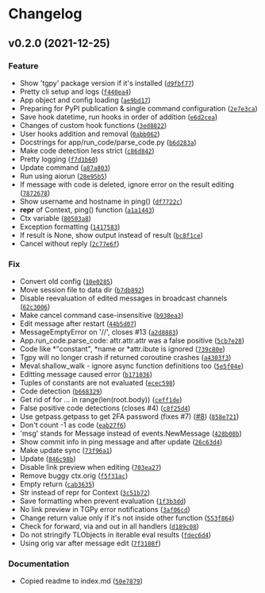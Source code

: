 # Changelog

<!--next-version-placeholder-->

## v0.2.0 (2021-12-25)
### Feature
* Show 'tgpy' package version if it's installed ([`d9fbf77`](https://github.com/tm-a-t/TGPy/commit/d9fbf77e6e7bc3eaf2f2e591286dacd96601c6ab))
* Pretty cli setup and logs ([`f440ea4`](https://github.com/tm-a-t/TGPy/commit/f440ea42e2e98a16442f6c5b563f5d37ad11e771))
* App object and config loading ([`ae9bd17`](https://github.com/tm-a-t/TGPy/commit/ae9bd176e33b9f325beb8949685a1f07b64095b3))
* Preparing for PyPI publication & single command configuration ([`2e7e3ca`](https://github.com/tm-a-t/TGPy/commit/2e7e3ca82bbc7778cbe3a347c7c79c559200e99f))
* Save hook datetime, run hooks in order of addition ([`e6d2cea`](https://github.com/tm-a-t/TGPy/commit/e6d2cea9b8f13356b109e3a12472f53cb312421d))
* Changes of custom hook functions ([`3ed8822`](https://github.com/tm-a-t/TGPy/commit/3ed882290fb358a2b1415aa81e89b0e43b430d98))
* User hooks addition and removal ([`0abb062`](https://github.com/tm-a-t/TGPy/commit/0abb0628d08e02bd7a93a93aa35c38b91b18fc98))
* Docstrings for app/run_code/parse_code.py ([`b6d283a`](https://github.com/tm-a-t/TGPy/commit/b6d283aed3e6a714ca70d44a93f46087a6bd450b))
* Make code detection less strict ([`c86d842`](https://github.com/tm-a-t/TGPy/commit/c86d842eb5759b0e4c7ea92f8dc5bd2e86edc6a3))
* Pretty logging ([`f7d1b60`](https://github.com/tm-a-t/TGPy/commit/f7d1b605c3022bcb96423c2d3d2ad615b6018a56))
* Update command ([`a87a803`](https://github.com/tm-a-t/TGPy/commit/a87a8030cd27d2d7122d7562478a363279077f13))
* Run using aiorun ([`28e95b5`](https://github.com/tm-a-t/TGPy/commit/28e95b5430097f4cb93fd561dbc616431054fd6d))
* If message with code is deleted, ignore error on the result editing ([`7872678`](https://github.com/tm-a-t/TGPy/commit/78726786fcf2ba6288752e6ab0fd7eff5e54c8b4))
* Show username and hostname in ping() ([`df7722c`](https://github.com/tm-a-t/TGPy/commit/df7722c2a202df65de6e3905d639ffe9789ab16b))
* __repr__ of Context, ping() function ([`a1a1443`](https://github.com/tm-a-t/TGPy/commit/a1a1443a5a266457e77506a7d19b1564687393d5))
* Ctx variable ([`80503a8`](https://github.com/tm-a-t/TGPy/commit/80503a866510b74222b9dd2cb9cde3c84056de7d))
* Exception formatting ([`1417583`](https://github.com/tm-a-t/TGPy/commit/141758336a2f7354f4a3e795f793c187725d3458))
* If result is None, show output instead of result ([`bc8f1ce`](https://github.com/tm-a-t/TGPy/commit/bc8f1ce865acd87032cc4bc43df9659c1c930cee))
* Cancel without reply ([`2c77e6f`](https://github.com/tm-a-t/TGPy/commit/2c77e6f5907937e9ad91b5bfc5ac24d10e80e85e))

### Fix
* Convert old config ([`10e0285`](https://github.com/tm-a-t/TGPy/commit/10e028596f45fb67fac70f7a23fa34a9003884c0))
* Move session file to data dir ([`b7db892`](https://github.com/tm-a-t/TGPy/commit/b7db8929be793e75dd77ca67006e89c56d1cc7c6))
* Disable reevaluation of edited messages in broadcast channels ([`62c3006`](https://github.com/tm-a-t/TGPy/commit/62c30060b510cd8c149da6507b9e4b5938fecc57))
* Make cancel command case-insensitive ([`b938ea3`](https://github.com/tm-a-t/TGPy/commit/b938ea3621caca4279e52788ea828cf42d212dd0))
* Edit message after restart ([`44b5d07`](https://github.com/tm-a-t/TGPy/commit/44b5d0755cb812a6651620a2470384c2a7f2833d))
* MessageEmptyError on '//', closes #13 ([`a2d8883`](https://github.com/tm-a-t/TGPy/commit/a2d8883768f2ccbf0db915902830d801edcbd7c3))
* App.run_code.parse_code: attr.attr.attr was a false positive ([`5cb7e28`](https://github.com/tm-a-t/TGPy/commit/5cb7e2819a1c4a3e22df5c1a414fe2e04ed1d961))
* Code like *"constant", *name or *attr.ibute is ignored ([`739c80e`](https://github.com/tm-a-t/TGPy/commit/739c80e56c87042e6e1803d51fe5d22d840bc891))
* Tgpy will no longer crash if returned coroutine crashes ([`a4303f3`](https://github.com/tm-a-t/TGPy/commit/a4303f32b624f7ae77d8f9099178b222b078ae21))
* Meval.shallow_walk - ignore async function definitions too ([`5e5f04e`](https://github.com/tm-a-t/TGPy/commit/5e5f04ebea285da3db688d566be6feb403cb8b72))
* Editting message caused error ([`b171036`](https://github.com/tm-a-t/TGPy/commit/b171036b2d107469f5bbf5a1226206843815604c))
* Tuples of constants are not evaluated ([`ecec598`](https://github.com/tm-a-t/TGPy/commit/ecec598eca5be5130a264861938a1db423f6cb21))
* Code detection ([`b668329`](https://github.com/tm-a-t/TGPy/commit/b6683292239bcd9c66c92c16f98ec301c135ee41))
* Get rid of for ... in range(len(root.body)) ([`ceff1de`](https://github.com/tm-a-t/TGPy/commit/ceff1de8a43054b6a03b7f9ae114f45a0863de86))
* False positive code detections (closes #4) ([`c8f25d4`](https://github.com/tm-a-t/TGPy/commit/c8f25d4899f51d07cc47de2ddcc0c3c5ec22d0b8))
* Use getpass.getpass to get 2FA password (fixes #7) ([#8](https://github.com/tm-a-t/TGPy/issues/8)) ([`858e721`](https://github.com/tm-a-t/TGPy/commit/858e7212082e9b7061d0219403e144224cf7f573))
* Don't count -1 as code ([`eab27f6`](https://github.com/tm-a-t/TGPy/commit/eab27f60103a0db9ecb76a9c6c7e9e7280edf5c6))
* 'msg' stands for Message instead of events.NewMessage ([`428b08b`](https://github.com/tm-a-t/TGPy/commit/428b08b48131c24274a33329dbed7d3ffd3f6ce8))
* Show commit info in ping message and after update ([`26c63d4`](https://github.com/tm-a-t/TGPy/commit/26c63d492993784aaa8cca316053be1d040d930b))
* Make update sync ([`73f96a1`](https://github.com/tm-a-t/TGPy/commit/73f96a1e4b1125107ee7ced4d524e12b802b2732))
* Update ([`846c98b`](https://github.com/tm-a-t/TGPy/commit/846c98b9d57bf9ff19bdc39b24025c6d6f607b22))
* Disable link preview when editing ([`703ea27`](https://github.com/tm-a-t/TGPy/commit/703ea273387269c33d01d6307364aecb56af2c37))
* Remove buggy ctx.orig ([`f5f31ac`](https://github.com/tm-a-t/TGPy/commit/f5f31ac64887a8f6f984f633a87533af2afbdd31))
* Empty return ([`cab3635`](https://github.com/tm-a-t/TGPy/commit/cab3635e85b9151aa22211ca887c9ca40318a530))
* Str instead of repr for Context ([`3c51b72`](https://github.com/tm-a-t/TGPy/commit/3c51b7205d60e0f87b63164d13d386efea0e15d6))
* Save formatting when prevent evaluation ([`1f3b3dd`](https://github.com/tm-a-t/TGPy/commit/1f3b3dd587dc5a4938b58a360479cfbbd8d41b6e))
* No link preview in TGPy error notifications ([`3af06cd`](https://github.com/tm-a-t/TGPy/commit/3af06cdb625e4db2c8a672cc26e9094771c4ec54))
* Change return value only if it's not inside other function ([`553f864`](https://github.com/tm-a-t/TGPy/commit/553f8646fca74ddfdc447ff93d63d628de74898b))
* Check for forward, via and out in all handlers ([`d189c08`](https://github.com/tm-a-t/TGPy/commit/d189c0838cddad15a633f489429acafd6b9bdb24))
* Do not stringify TLObjects in iterable eval results ([`fdec6d4`](https://github.com/tm-a-t/TGPy/commit/fdec6d47a3fe61080a3c7fc61dabf08705a003bf))
* Using orig var after message edit ([`7f3108f`](https://github.com/tm-a-t/TGPy/commit/7f3108fc9776330bbe374c1c421ff1cca0162200))

### Documentation
* Copied readme to index.md ([`50e7879`](https://github.com/tm-a-t/TGPy/commit/50e7879812695d983a1c08ea824afb75073a739f))
